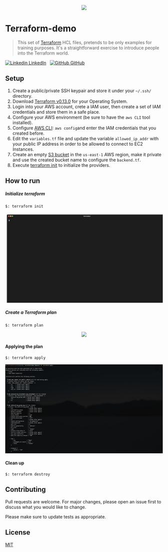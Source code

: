 <p align="center">
  <a href="https://github.com/fmdlc/">
    <img src="https://www.datocms-assets.com/2885/1588888056-terraformprimarylogofullcolorrgb.svg" width="200"/>
  </a>
</p>

# Terraform-demo
> This set of [Terraform](https://www.terraform.io/) HCL files, pretends to be only examples for training purposes. It's a straightforward exercise
to introduce people into the Terraform world.

[![Linkedin](https://i.stack.imgur.com/gVE0j.png) LinkedIn](https://www.linkedin.com/in/fmdlc)
&nbsp;
[![GitHub](https://i.stack.imgur.com/tskMh.png) GitHub](https://github.com/fmdlc)
## Setup

1) Create a public/private SSH keypair and store it under your `~/.ssh/` directory.
2) Download [Terraform v0.13.0](https://www.terraform.io/downloads.html) for your Operating System.
3) Login into your AWS account, crete a IAM user, then create a set of IAM credentials and store them in a safe place.
4) Configure your AWS environment (be sure to have the `aws CLI` tool installed).
5) Configure [AWS CLI](https://docs.aws.amazon.com/cli/latest/userguide/cli-chap-install.html): ```aws config```and enter the IAM credentials that you created before.
6) Edit the `variables.tf` file and update the variable `allowed_ip_addr` with your public IP address in order to be 
allowed to connect to EC2 Instances.
7) Create an empty [S3 bucket](https://docs.aws.amazon.com/AmazonS3/latest/user-guide/create-bucket.html) in the `us-east-1` AWS region, make it private and use the created bucket name to configure the `backend.tf`.
8) Execute [terraform init](https://www.terraform.io/docs/commands/init.html) to initialize the providers.

## How to run
##### Initialize terraform
```hcl-terraform
$: terraform init
```
<p align="center">
  <a href="https://github.com/fmdlc/">
    <img src="./img/render-init.gif"/>
  </a>
</p>

##### Create a Terraform plan
```hcl-terraform
$: terraform plan
```
<p align="center">
  <a href="https://github.com/fmdlc/">
    <img src="./img/render-plan.gif"/>
  </a>
</p>

#### Applying the plan
```hcl-terraform
$: terraform apply
``` 
<p align="center">
  <a href="https://github.com/fmdlc/">
    <img src="./img/apply.png"/>
  </a>
</p>

#### Clean up
```
$: terraform destroy
```

## Contributing
Pull requests are welcome. For major changes, please open an issue first to discuss what you would like to change.

Please make sure to update tests as appropriate.

## License
[MIT](https://choosealicense.com/licenses/mit/)